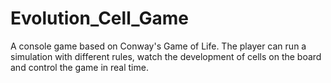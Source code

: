# Evolution_Cell_Game
A console game based on Conway's Game of Life. The player can run a simulation with different rules, watch the development of cells on the board and control the game in real time.
